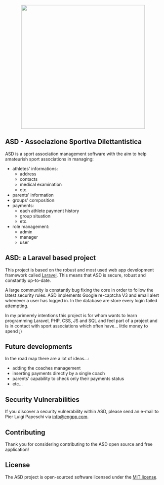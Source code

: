 <p align="center"><img src="" width="400"></p>

## ASD - Associazione Sportiva Dilettantistica

ASD is a sport association management software with the aim to help amateurish sport associations in managing:
- athletes' informations:
  - address
  - contacts
  - medical examination
  - etc.
- parents' information
- groups' composition
- payments:
  - each athlete payment history
  - group situation
  - etc.
- role management:
    - admin
    - manager
    - user
    
## ASD: a Laravel based project

This project is based on the robust and most used web app development framework called [Laravel](https://laravel.com/). This means that ASD is secure, robust and constantly up-to-date.

A large community is constantly bug fixing the core in order to follow the latest security rules. ASD implements Google re-captcha V3 and email alert whenever a user has logged in. In the database are store every login failed attempting. 

In my primerely intentions this project is for whom wants to learn programming Laravel, PHP, CSS, JS and SQL and feel part of a project and is in contact with sport associations which often have... little money to spend ;)

## Future developments

In the road map there are a lot of ideas...:
- adding the coaches management
- inserting payments directly by a single coach
- parents' capability to check only their payments status
- etc...

## Security Vulnerabilities

If you discover a security vulnerability within ASD, please send an e-mail to Pier Luigi Papeschi via [info@engpp.com](mailto:info@engpp.com).

## Contributing

Thank you for considering contributing to the ASD open source and free application!

## License

The ASD project is open-sourced software licensed under the [MIT license](https://opensource.org/licenses/MIT).
